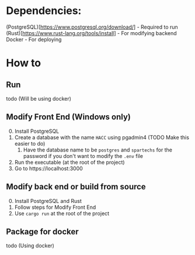 # Dependencies:
(PostgreSQL)[https://www.postgresql.org/download/] - Required to run
(Rust)[https://www.rust-lang.org/tools/install] - For modifying backend
Docker - For deploying

# How to
## Run
todo (Will be using docker)

## Modify Front End (Windows only)
0. Install PostgreSQL
1. Create a database with the name `HACC` using pgadmin4 (TODO Make this easier to do)
   1. Have the database name to be `postgres` and `spartechs` for the password if you don't want to modify the `.env` file
2. Run the executable (at the root of the project)
3. Go to https://localhost:3000

## Modify back end or build from source
0. Install PostgreSQL and Rust
1. Follow steps for Modify Front End
2. Use `cargo run` at the root of the project

## Package for docker
todo (Using docker)
